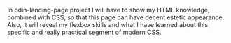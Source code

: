 In odin-landing-page project I will have to show my HTML knowledge, combined with CSS, so that this page can have decent estetic appearance. Also, it will reveal my flexbox skills and what I have learned about this specific and really practical segment of modern CSS.